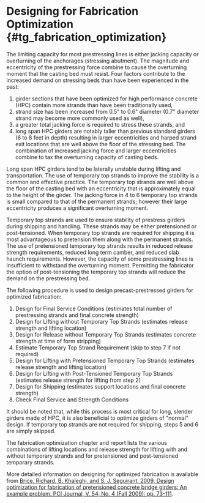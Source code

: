 Designing for Fabrication Optimization {#tg_fabrication_optimization}
======================================
The limiting capacity for most prestressing lines is either jacking capacity or overturning of the anchorages (stressing abutment). The magnitude and eccentricity of the prestressing force combine to cause the overturning moment that the casting bed must resist. Four factors contribute to the increased demand on stressing beds than have been experienced in the past: 

1. girder sections that have been optimized for high performance concrete (HPC) contain more strands than have been traditionally used, 
2. strand size has been increased from 0.5" to 0.6" diameter (0.7" diameter strand may become more commonly used as well), 
3. a greater total jacking force is required to stress these strands, and 
4. long span HPC girders are notably taller than previous standard girders (6 to 8 feet in depth) resulting in larger eccentricities and harped strand exit locations that are well above the floor of the stressing bed. The combination of increased jacking force and larger eccentricities combine to tax the overturning capacity of casting beds. 

Long span HPC girders tend to be laterally unstable during lifting and transportation. The use of temporary top strands to improve the stability is a common and effective practice. The temporary top strands are well above the floor of the casting bed with an eccentricity that is approximately equal to the height of the girder. The jacking force in 4 to 6 temporary top strands is small compared to that of the permanent strands; however their large eccentricity produces a significant overturning moment.

Temporary top strands are used to ensure stability of prestress girders during shipping and handling. These strands may be either pretensioned or post-tensioned. When temporary top strands are required for shipping it is most advantageous to pretension them along with the permanent strands. The use of pretensioned temporary top strands results in reduced release strength requirements, reduced long term camber, and reduced slab haunch requirements. However, the capacity of some prestressing lines is insufficient to withstand the overturning moment. Permitting the fabricator the option of post-tensioning the temporary top strands will reduce the demand on the prestressing bed. 

The following procedure is used to design precast-prestressed girders for optimized fabrication:

1. Design for Final Service Conditions (estimates total number of prestressing strands and final concrete strength)
2. Design for Lifting without Temporary Top Strands (estimates release strength and lifting location)
3. Design for Release without Temporary Top Strands (estimates concrete strength at time of form stripping)
4. Estimate Temporary Top Strand Requirement (skip to step 7 if not required)
5. Design for Lifting with Pretensioned Temporary Top Strands (estimates release strength and lifting location)
6. Design for Lifting with Post-Tensioned Temporary Top Strands (estimates release strength for lifting from step 2)
7. Design for Shipping (estimates support locations and final concrete strength)
8. Check Final Service and Strength Conditions

It should be noted that, while this process is most critical for long, slender girders made of HPC, it is also beneficial to optimize girders of "normal" design. If temporary top strands are not required for shipping, steps 5 and 6 are simply skipped.

The fabrication optimization chapter and report lists the various combinations of lifting locations and release strength for lifting with and without temporary strands and for pretensioned and post-tensioned temporary strands.

More detailed information on designing for optimized fabrication is available from
[Brice, Richard, B. Khaleghi, and S. J. Seguirant, 2009, Design optimization for fabrication of pretensioned concrete bridge girders: An example problem. PCI Journal, V. 54, No. 4 (Fall 2009): pp. 73-111](http://www.pci.org/uploadedFiles/Siteroot/Publications/PCI_Journal/2009/DOI_Articles/JL-09-FALL-8.pdf).

